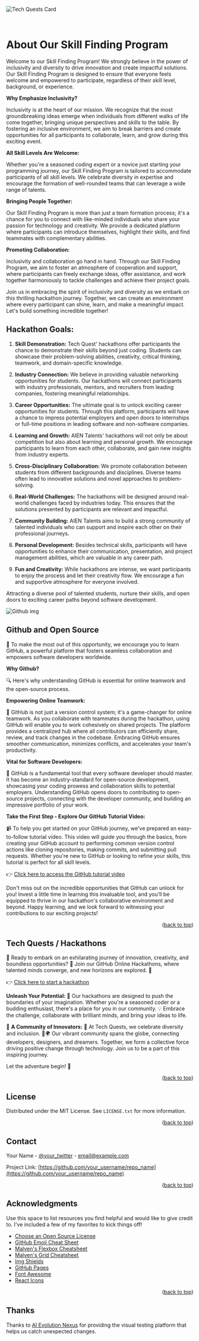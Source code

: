 ![Tech Quests Card](large.png)
<a name="readme-top"></a>

&nbsp;

<h1>About Our Skill Finding Program </h1>

Welcome to our Skill Finding Program! We strongly believe in the power of inclusivity and diversity to drive innovation and create impactful solutions. Our Skill Finding Program is designed to ensure that everyone feels welcome and empowered to participate, regardless of their skill level, background, or experience.

**Why Emphasize Inclusivity?**

Inclusivity is at the heart of our mission. We recognize that the most groundbreaking ideas emerge when individuals from different walks of life come together, bringing unique perspectives and skills to the table. By fostering an inclusive environment, we aim to break barriers and create opportunities for all participants to collaborate, learn, and grow during this exciting event.

**All Skill Levels Are Welcome:**

Whether you're a seasoned coding expert or a novice just starting your programming journey, our Skill Finding Program is tailored to accommodate participants of all skill levels. We celebrate diversity in expertise and encourage the formation of well-rounded teams that can leverage a wide range of talents.

**Bringing People Together:**

Our Skill Finding Program is more than just a team formation process; it's a chance for you to connect with like-minded individuals who share your passion for technology and creativity. We provide a dedicated platform where participants can introduce themselves, highlight their skills, and find teammates with complementary abilities.

**Promoting Collaboration:**

Inclusivity and collaboration go hand in hand. Through our Skill Finding Program, we aim to foster an atmosphere of cooperation and support, where participants can freely exchange ideas, offer assistance, and work together harmoniously to tackle challenges and achieve their project goals.

Join us in embracing the spirit of inclusivity and diversity as we embark on this thrilling hackathon journey. Together, we can create an environment where every participant can shine, learn, and make a meaningful impact. Let's build something incredible together!

## Hackathon Goals:

1. **Skill Demonstration:** Tech Quest' hackathons offer participants the chance to demonstrate their skills beyond just coding. Students can showcase their problem-solving abilities, creativity, critical thinking, teamwork, and domain-specific knowledge.

2. **Industry Connection:** We believe in providing valuable networking opportunities for students. Our hackathons will connect participants with industry professionals, mentors, and recruiters from leading companies, fostering meaningful relationships.

3. **Career Opportunities:** The ultimate goal is to unlock exciting career opportunities for students. Through this platform, participants will have a chance to impress potential employers and open doors to internships or full-time positions in leading software and non-software companies.

4. **Learning and Growth:** AIEN Talents' hackathons will not only be about competition but also about learning and personal growth. We encourage participants to learn from each other, collaborate, and gain new insights from industry experts.

5. **Cross-Disciplinary Collaboration:** We promote collaboration between students from different backgrounds and disciplines. Diverse teams often lead to innovative solutions and novel approaches to problem-solving.

6. **Real-World Challenges:** The hackathons will be designed around real-world challenges faced by industries today. This ensures that the solutions presented by participants are relevant and impactful.

7. **Community Building:** AIEN Talents aims to build a strong community of talented individuals who can support and inspire each other on their professional journeys.

8. **Personal Development:** Besides technical skills, participants will have opportunities to enhance their communication, presentation, and project management abilities, which are valuable in any career path.

9. **Fun and Creativity:** While hackathons are intense, we want participants to enjoy the process and let their creativity flow. We encourage a fun and supportive atmosphere for everyone involved.

Attracting a diverse pool of talented students, nurture their skills, and open doors to exciting career paths beyond software development.

<!-- GETTING STARTED WITH GITHUB-->

![Github img](new%to%github.jpg)

## Github and Open Source

🚀 To make the most out of this opportunity, we encourage you to learn GitHub, a powerful platform that fosters seamless collaboration and empowers software developers worldwide. 

**Why Github?**

🔍 Here's why understanding GitHub is essential for online teamwork and the open-source process.

**Empowering Online Teamwork:**

👥 GitHub is not just a version control system; it's a game-changer for online teamwork. As you collaborate with teammates during the hackathon, using GitHub will enable you to work cohesively on shared projects. The platform provides a centralized hub where all contributors can efficiently share, review, and track changes in the codebase. Embracing GitHub ensures smoother communication, minimizes conflicts, and accelerates your team's productivity.

**Vital for Software Developers:**

💼 GitHub is a fundamental tool that every software developer should master. It has become an industry-standard for open-source development, showcasing your coding prowess and collaboration skills to potential employers. Understanding GitHub opens doors to contributing to open-source projects, connecting with the developer community, and building an impressive portfolio of your work.

**Take the First Step - Explore Our GitHub Tutorial Video:**

📹 To help you get started on your GitHub journey, we've prepared an easy-to-follow tutorial video. This video will guide you through the basics, from creating your GitHub account to performing common version control actions like cloning repositories, making commits, and submitting pull requests. Whether you're new to GitHub or looking to refine your skills, this tutorial is perfect for all skill levels.

👉 [Click here to access the GitHub tutorial video](https://www.youtube.com/watch?v=nhNq2kIvi9s)

Don't miss out on the incredible opportunities that GitHub can unlock for you! Invest a little time in learning this invaluable tool, and you'll be equipped to thrive in our hackathon's collaborative environment and beyond. Happy learning, and we look forward to witnessing your contributions to our exciting projects!

<p align="right">(<a href="#readme-top">back to top</a>)</p>

<!-- HACKATHONS -->

## Tech Quests / Hackathons
🚀 Ready to embark on an exhilarating journey of innovation, creativity, and boundless opportunities? 🌟 Join our GitHub Online Hackathons, where talented minds converge, and new horizons are explored. 🌈

👉 [Click here to start a hackathon](hackathons.md)

**Unleash Your Potential:**
🧠 Our hackathons are designed to push the boundaries of your imagination. Whether you're a seasoned coder or a budding enthusiast, there's a place for you in our community. 💡 Embrace the challenge, collaborate with brilliant minds, and bring your ideas to life.

👥 **A Community of Innovators:**
🤝 At Tech Quests, we celebrate diversity and inclusion. 👫🌍 Our vibrant community spans the globe, connecting developers, designers, and dreamers. Together, we form a collective force driving positive change through technology. Join us to be a part of this inspiring journey.

Let the adventure begin! 🎉

<p align="right">(<a href="#readme-top">back to top</a>)</p>

<!-- LICENSE -->
## License

Distributed under the MIT License. See `LICENSE.txt` for more information.

<p align="right">(<a href="#readme-top">back to top</a>)</p>


<!-- CONTACT -->
## Contact

Your Name - [@your_twitter](https://twitter.com/your_username) - email@example.com

Project Link: [https://github.com/your_username/repo_name](https://github.com/your_username/repo_name)

<p align="right">(<a href="#readme-top">back to top</a>)</p>


<!-- ACKNOWLEDGMENTS -->
## Acknowledgments

Use this space to list resources you find helpful and would like to give credit to. I've included a few of my favorites to kick things off!

* [Choose an Open Source License](https://choosealicense.com)
* [GitHub Emoji Cheat Sheet](https://www.webpagefx.com/tools/emoji-cheat-sheet)
* [Malven's Flexbox Cheatsheet](https://flexbox.malven.co/)
* [Malven's Grid Cheatsheet](https://grid.malven.co/)
* [Img Shields](https://shields.io)
* [GitHub Pages](https://pages.github.com)
* [Font Awesome](https://fontawesome.com)
* [React Icons](https://react-icons.github.io/react-icons/search)

<p align="right">(<a href="#readme-top">back to top</a>)</p>

[contributors-shield]: https://img.shields.io/github/contributors/othneildrew/Best-README-Template.svg?style=for-the-badge
[contributors-url]: https://github.com/othneildrew/Best-README-Template/graphs/contributors
[forks-shield]: https://img.shields.io/github/forks/othneildrew/Best-README-Template.svg?style=for-the-badge
[forks-url]: https://github.com/othneildrew/Best-README-Template/network/members
[stars-shield]: https://img.shields.io/github/stars/othneildrew/Best-README-Template.svg?style=for-the-badge
[stars-url]: https://github.com/othneildrew/Best-README-Template/stargazers
[issues-shield]: https://img.shields.io/github/issues/othneildrew/Best-README-Template.svg?style=for-the-badge
[issues-url]: https://github.com/othneildrew/Best-README-Template/issues
[license-shield]: https://img.shields.io/github/license/othneildrew/Best-README-Template.svg?style=for-the-badge
[license-url]: https://github.com/othneildrew/Best-README-Template/blob/master/LICENSE.txt
[linkedin-shield]: https://img.shields.io/badge/-LinkedIn-black.svg?style=for-the-badge&logo=linkedin&colorB=555
[linkedin-url]: https://linkedin.com/in/othneildrew
[product-screenshot]: images/screenshot.png
[Next.js]: https://img.shields.io/badge/next.js-000000?style=for-the-badge&logo=nextdotjs&logoColor=white
[Next-url]: https://nextjs.org/
[React.js]: https://img.shields.io/badge/React-20232A?style=for-the-badge&logo=react&logoColor=61DAFB
[React-url]: https://reactjs.org/
[Vue.js]: https://img.shields.io/badge/Vue.js-35495E?style=for-the-badge&logo=vuedotjs&logoColor=4FC08D
[Vue-url]: https://vuejs.org/
[Angular.io]: https://img.shields.io/badge/Angular-DD0031?style=for-the-badge&logo=angular&logoColor=white
[Angular-url]: https://angular.io/
[Svelte.dev]: https://img.shields.io/badge/Svelte-4A4A55?style=for-the-badge&logo=svelte&logoColor=FF3E00
[Svelte-url]: https://svelte.dev/
[Laravel.com]: https://img.shields.io/badge/Laravel-FF2D20?style=for-the-badge&logo=laravel&logoColor=white
[Laravel-url]: https://laravel.com
[Bootstrap.com]: https://img.shields.io/badge/Bootstrap-563D7C?style=for-the-badge&logo=bootstrap&logoColor=white
[Bootstrap-url]: https://getbootstrap.com
[JQuery.com]: https://img.shields.io/badge/jQuery-0769AD?style=for-the-badge&logo=jquery&logoColor=white
[JQuery-url]: https://jquery.com

## Thanks

Thanks to [AI Evolution Nexus](https://www.aien.tech) for providing the visual
testing platform that helps us catch unexpected changes.
